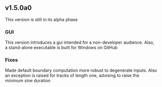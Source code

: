 ## v1.5.0a0
This version is still in its alpha phase

### GUI
This version introduces a gui intended for a non-developer audience.
Also, a stand-alone executable is built for Windows on GitHub

### Fixes
Made default boundary computation more robust to degenerate inputs. Also
an exception is raised for tracks of length one, advising to raise the
minimum sine duration
